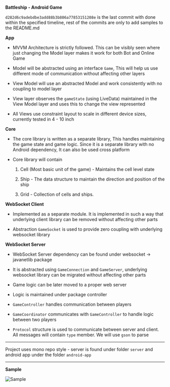 **Battleship - Android Game**

`d282d6c9adebdbe3add88b3b806a77853151208e` is the last commit with done within the specified timeline, rest of the commits are only to add samples to the README.md

**App**

- MVVM Architecture is strictly followed. This can be visibly seen where just changing the Model layer makes it work for both Bot and Online Game

- Model will be abstracted using an interface `Game`, This will help us use different mode of communication without affecting other layers

- View Model will use an abstracted Model and work consistently with no coupling to model layer

- View layer observes the `gameState` (using LiveData)  maintained in the View Model layer and uses this to change the view represented

- All Views use constraint layout to scale in different device sizes, currently tested in 4 - 10 inch

**Core**

- The core library is written as a separate library, This handles maintaining the game state and game logic. Since it is a separate library with no Android dependency, It can also be used cross platform

- Core library will contain 

    1. Cell (Most basic unit of the game) - Maintains the cell level state

    2. Ship - The data structure to maintain the direction and position of the ship

    3. Grid - Collection of cells and ships. 

**WebSocket Client**

- Implemented as a separate module. It is implemented in such a way that underlying client library can be removed without affecting other parts

- Abstraction `GameSocket` is used to provide zero coupling with underlying websocket library

**WebSocket Server**

- WebSocket Server dependency can be found under websocket -> javanetlib package

- It is abstracted using `GameConnection` and `GameServer`, underlying websocket library can be migrated without affecting other parts

- Game logic can be later moved to a proper web server

- Logic is maintained under package controller

- `GameController` handles communication between players

- `GameCoordinator` communicates with `GameController` to handle logic between two players

- `Protocol` structure is used to communicate between server and client. All messages will contain `type` member. We will use `gson` to parse

--------

Project uses mono repo style - server is found under folder `server` and android app under the folder `android-app`

--------

**Sample**

![Sample](sample/battleship-1.gif)

